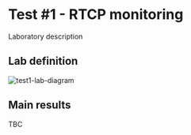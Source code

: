 # Test #1 - RTCP monitoring

Laboratory description
 
## Lab definition

![test1-lab-diagram](<img/6GONTIME-lab_description.png.png>)

## Main results

TBC